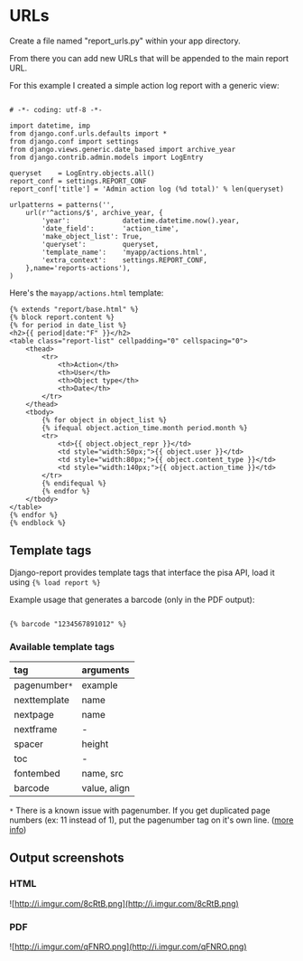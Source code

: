 # URLs #

Create a file named "report\_urls.py" within your app directory.

From there you can add new URLs that will be appended to the main report URL.

For this example I created a simple action log report with a generic view:

```

# -*- coding: utf-8 -*-

import datetime, imp
from django.conf.urls.defaults import *
from django.conf import settings
from django.views.generic.date_based import archive_year
from django.contrib.admin.models import LogEntry

queryset    = LogEntry.objects.all()
report_conf = settings.REPORT_CONF
report_conf['title'] = 'Admin action log (%d total)' % len(queryset)

urlpatterns = patterns('',
    url(r'^actions/$', archive_year, {
        'year':             datetime.datetime.now().year,
        'date_field':       'action_time',
        'make_object_list': True,
        'queryset':         queryset,
        'template_name':    'myapp/actions.html',
        'extra_context':    settings.REPORT_CONF,
    },name='reports-actions'),
) 
```

Here's the `mayapp/actions.html` template:

```
{% extends "report/base.html" %}
{% block report.content %}
{% for period in date_list %}
<h2>{{ period|date:"F" }}</h2>
<table class="report-list" cellpadding="0" cellspacing="0">
    <thead>
        <tr>
            <th>Action</th>
            <th>User</th>
            <th>Object type</th>
            <th>Date</th>
        </tr>
    </thead>
    <tbody>
        {% for object in object_list %}
        {% ifequal object.action_time.month period.month %}
        <tr>
            <td>{{ object.object_repr }}</td>
            <td style="width:50px;">{{ object.user }}</td>
            <td style="width:80px;">{{ object.content_type }}</td>
            <td style="width:140px;">{{ object.action_time }}</td>
        </tr>
        {% endifequal %}
        {% endfor %}
    </tbody>
</table>
{% endfor %}
{% endblock %}
```

## Template tags ##

Django-report provides template tags that interface the pisa API, load it using `{% load report %}`

Example usage that generates a barcode (only in the PDF output):

```

{% barcode "1234567891012" %}

```

### Available template tags ###

| tag | arguments |
|:----|:----------|
| pagenumber`*` | example   |
| nexttemplate | name      |
| nextpage | name      |
| nextframe | -         |
| spacer | height    |
| toc | -         |
| fontembed | name, src |
| barcode | value, align |

`*` There is a known issue with pagenumber. If you get duplicated page numbers (ex: 11 instead of 1), put the pagenumber tag on it's own line. ([more info](http://groups.google.com/group/xhtml2pdf/browse_frm/thread/46dfce4237310c15/ddb44fff0c6))




## Output screenshots ##

### HTML ###

![http://i.imgur.com/8cRtB.png](http://i.imgur.com/8cRtB.png)

### PDF ###

![http://i.imgur.com/qFNRO.png](http://i.imgur.com/qFNRO.png)